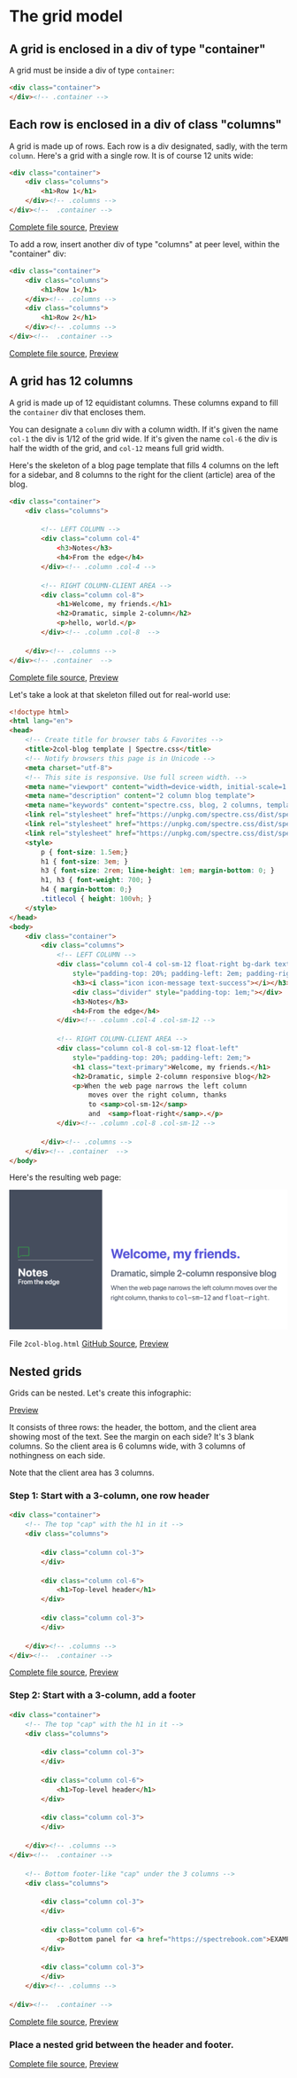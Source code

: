 # The grid model

## A grid is enclosed in a div of type "container"

A grid must be inside a div of type `container`:

```html
<div class="container">
</div><!-- .container -->
```

## Each row is enclosed in a div of class "columns"

A grid is made up of rows. Each row is a div designated,
sadly, with the term `column`. 
Here's a grid with a single row. 
It is of course 12 units wide:

```html
<div class="container">
	<div class="columns">
		<h1>Row 1</h1>
	</div><!-- .columns -->
</div><!--  .container -->
```

[Complete file source](https://github.com/tomcam/spectre-css-examples/blob/master/illos/illo-grid-1-row.html), 
[Preview](https://htmlpreview.github.com/?https://github.com/tomcam/spectre-css-examples/blob/master/illos/illo-grid-1-row.html)

To add a row, insert another div of type "columns" 
at peer level, within the "container" div:

```html
<div class="container">
	<div class="columns">
		<h1>Row 1</h1>
	</div><!-- .columns -->
	<div class="columns">
		<h1>Row 2</h1>
	</div><!-- .columns -->
</div><!--  .container -->
```

[Complete file source](https://github.com/tomcam/spectre-css-examples/blob/master/illos/illo-grid-2-rows.html), 
[Preview](https://htmlpreview.github.com/?https://github.com/tomcam/spectre-css-examples/blob/master/illos/illo-grid-2-rows.html)

## A grid has 12 columns

A grid is made up of 12 equidistant columns.
These columns expand to fill the `container` div
that encloses them. 

You can designate a `column` div with a column width.
If it's given the name `col-1` the div is 1/12 of the grid wide.
If it's given the name `col-6` the div is half the width of the grid,
and `col-12` means full grid width.

Here's the skeleton of
a blog page template that fills 4 columns on 
the left for a sidebar, and 8 columns to the
right for the client (article) area of the blog.

```html
<div class="container">
	<div class="columns">
		
		<!-- LEFT COLUMN -->
		<div class="column col-4" 
			<h3>Notes</h3>
			<h4>From the edge</h4>
		</div><!-- .column .col-4 -->

		<!-- RIGHT COLUMN-CLIENT AREA -->
		<div class="column col-8">
			<h1>Welcome, my friends.</h1>
			<h2>Dramatic, simple 2-column</h2>
			<p>hello, world.</p>
		</div><!-- .column .col-8  -->

	</div><!-- .columns -->
</div><!-- .container  -->
```

[Complete file source](https://github.com/tomcam/spectre-css-examples/blob/master/illos/illo-grid-blog-skeleton.html), 
[Preview](https://htmlpreview.github.com/?https://github.com/tomcam/spectre-css-examples/blob/master/illos/illo-grid-blog-skeleton.html)

Let's take a look at that skeleton filled out for real-world use:

```html
<!doctype html>
<html lang="en">
<head>
	<!-- Create title for browser tabs & Favorites -->
	<title>2col-blog template | Spectre.css</title>
	<!-- Notify browsers this page is in Unicode -->
	<meta charset="utf-8">
	<!-- This site is responsive. Use full screen width. -->
	<meta name="viewport" content="width=device-width, initial-scale=1.0">
	<meta name="description" content="2 column blog template">
	<meta name="keywords" content="spectre.css, blog, 2 columns, template">	
	<link rel="stylesheet" href="https://unpkg.com/spectre.css/dist/spectre.min.css">
	<link rel="stylesheet" href="https://unpkg.com/spectre.css/dist/spectre-exp.min.css">
	<link rel="stylesheet" href="https://unpkg.com/spectre.css/dist/spectre-icons.min.css">
	<style>
		p { font-size: 1.5em;}	
		h1 { font-size: 3em; }
		h3 { font-size: 2rem; line-height: 1em; margin-bottom: 0; }
		h1, h3 { font-weight: 700; }
		h4 { margin-bottom: 0;}
		.titlecol { height: 100vh; }		
	</style>
</head>
<body>
	<div class="container">
		<div class="columns">
			<!-- LEFT COLUMN -->
			<div class="column col-4 col-sm-12 float-right bg-dark text-light titlecol" 
				style="padding-top: 20%; padding-left: 2em; padding-right: 2em;";>
				<h3><i class="icon icon-message text-success"></i></h3>
				<div class="divider" style="padding-top: 1em;"></div>
				<h3>Notes</h3>
				<h4>From the edge</h4>
			</div><!-- .column .col-4 .col-sm-12 -->

			<!-- RIGHT COLUMN-CLIENT AREA -->
			<div class="column col-8 col-sm-12 float-left"  
				style="padding-top: 20%; padding-left: 2em;">		
				<h1 class="text-primary">Welcome, my friends.</h1> 
				<h2>Dramatic, simple 2-column responsive blog</h2>
				<p>When the web page narrows the left column 
					moves over the right column, thanks
					to <samp>col-sm-12</samp> 
					and  <samp>float-right</samp>.</p>
			</div><!-- .column .col-8 .col-sm-12 -->

		</div><!-- .columns -->
	</div><!-- .container  -->
</body>
```

Here's the resulting web page:

![Screenshot of finished blog template](screenshots/screenshot-2col-blog-1024x512.png)

File `2col-blog.html` [GitHub Source](https://github.com/tomcam/spectre-css-examples/blob/master/examples/2col-blog.html), 
[Preview](https://htmlpreview.github.com/?https://github.com/tomcam/spectre-css-examples/blob/master/examples/2col-blog.html)


## Nested grids

Grids can be nested. Let's create this infographic:

[Preview](https://htmlpreview.github.com/?https://github.com/tomcam/spectre-css-examples/blob/master/slidefu-infographic.html)

It consists of three rows: the header, the bottom, and the client area showing most of the text.
See the margin on each side? It's 3 blank columns. So the client area is 6 columns wide, with
3 columns of nothingness on each side.

Note that the client area has 3 columns.

### Step 1: Start with a 3-column, one row header


```html
<div class="container">
	<!-- The top "cap" with the h1 in it -->
	<div class="columns">

		<div class="column col-3">
		</div>

		<div class="column col-6">
			<h1>Top-level header</h1>
		</div>

		<div class="column col-3">
		</div>

	</div><!-- .columns -->
</div><!--  .container -->
```

[Complete file source](https://github.com/tomcam/spectre-css-examples/blob/master/illos/illo-header-3col-bottom-a.html), 
[Preview](https://htmlpreview.github.com/?https://github.com/tomcam/spectre-css-examples/blob/master/illos/illo-header-3col-bottom-a.html)

### Step 2: Start with a 3-column, add a footer

```html
<div class="container">
	<!-- The top "cap" with the h1 in it -->
	<div class="columns">

		<div class="column col-3">
		</div>

		<div class="column col-6">
			<h1>Top-level header</h1>
		</div>

		<div class="column col-3">
		</div>

	</div><!-- .columns -->
</div><!--  .container -->

	<!-- Bottom footer-like "cap" under the 3 columns -->
	<div class="columns">

		<div class="column col-3">
		</div>

		<div class="column col-6">
			<p>Bottom panel for <a href="https://spectrebook.com">EXAMPLE.COM</a></p>
		</div>

		<div class="column col-3">
		</div>
	</div><!-- .columns -->

</div><!--  .container -->
```

[Complete file source](https://github.com/tomcam/spectre-css-examples/blob/master/illos/illo-header-3col-bottom-d.html), 
[Preview](https://htmlpreview.github.com/?https://github.com/tomcam/spectre-css-examples/blob/master/illos/illo-header-3col-bottom-d.html)

### Place a nested grid between the header and footer.

[Complete file source](https://github.com/tomcam/spectre-css-examples/blob/master/illos/illo-header-3col-bottom-c.html), 
[Preview](https://htmlpreview.github.com/?https://github.com/tomcam/spectre-css-examples/blob/master/illos/illo-header-3col-bottom-c.html)





